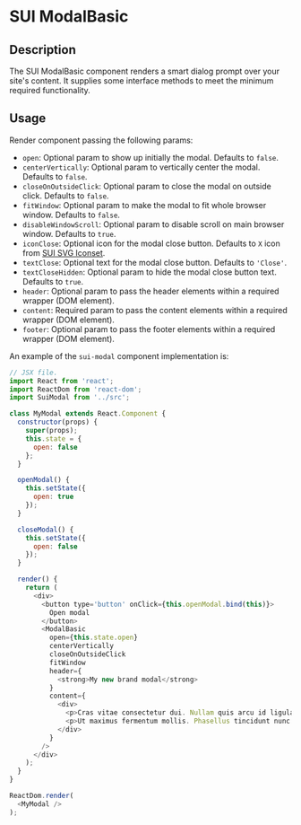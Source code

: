 # SUI ModalBasic

## Description
The SUI ModalBasic component renders a smart dialog prompt over your site's content. It supplies some interface methods to meet the minimum required functionality.

## Usage
Render component passing the following params:
* `open`: Optional param to show up initially the modal. Defaults to `false`.
* `centerVertically`: Optional param to vertically center the modal. Defaults to `false`.
* `closeOnOutsideClick`: Optional param to close the modal on outside click. Defaults to `false`.
* `fitWindow`: Optional param to make the modal to fit whole browser window. Defaults to `false`.
* `disableWindowScroll`: Optional param to disable scroll on main browser window. Defaults to `true`.
* `iconClose`: Optional icon for the modal close button. Defaults to `X` icon from [SUI SVG Iconset](https://github.com/SUI-Components/svg-iconset).
* `textClose`: Optional text for the modal close button. Defaults to `'Close'`.
* `textCloseHidden`: Optional param to hide the modal close button text. Defaults to `true`.
* `header`: Optional param to pass the header elements within a required wrapper (DOM element).
* `content`: Required param to pass the content elements within a required wrapper (DOM element).
* `footer`: Optional param to pass the footer elements within a required wrapper (DOM element).

An example of the `sui-modal` component implementation is:

```javascript
// JSX file.
import React from 'react';
import ReactDom from 'react-dom';
import SuiModal from '../src';

class MyModal extends React.Component {
  constructor(props) {
    super(props);
    this.state = {
      open: false
    };
  }

  openModal() {
    this.setState({
      open: true
    });
  }

  closeModal() {
    this.setState({
      open: false
    });
  }

  render() {
    return (
      <div>
        <button type='button' onClick={this.openModal.bind(this)}>
          Open modal
        </button>
        <ModalBasic
          open={this.state.open}
          centerVertically
          closeOnOutsideClick
          fitWindow
          header={
            <strong>My new brand modal</strong>
          }
          content={
            <div>
              <p>Cras vitae consectetur dui. Nullam quis arcu id ligula rhoncus faucibus et eget odio. Etiam vulputate fringilla nibh sed sodales. Phasellus facilisis dignissim aliquet. Vestibulum ante ipsum primis in faucibus orci luctus et ultrices posuere cubilia Curae; Quisque feugiat vehicula odio at venenatis. Integer rhoncus tortor sed auctor laoreet. Aliquam ac vulputate urna. Suspendisse felis eros, maximus eget urna vitae, pellentesque pretium odio. Duis mi arcu, laoreet sit amet pulvinar ac, congue quis turpis. Cras rutrum leo ac massa malesuada, quis vestibulum lorem convallis. Fusce eget tellus euismod, fringilla nulla ornare, blandit purus. Nam orci lacus, faucibus at nisi id, auctor molestie nunc. Nulla a porta quam. Donec vel iaculis nibh.</p>
              <p>Ut maximus fermentum mollis. Phasellus tincidunt nunc sem, eu efficitur nunc porta ut. Suspendisse aliquam odio ex, in facilisis turpis dictum quis. Morbi a venenatis ante, at imperdiet neque. Nullam eu risus dignissim, semper nunc in, sodales nibh. Sed tempus sapien id libero vulputate, at vestibulum tellus tempor. Aenean ornare massa et semper porta.</p>
            </div>
          }
        />
      </div>
    );
  }
}

ReactDom.render(
  <MyModal />
);
```
